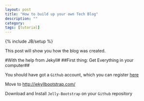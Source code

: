 ```yaml
---
layout: post
title: "How to build up your own Tech Blog"
description: ""
category: 
tags: [tutorial]
---
```

{% include JB/setup %}

This post will show you how the blog was created.

#With the help from Jekyll#
##First thing: Get Everything in your computer##

You should have got a `Github` account, which you can register [here](https://github.com/)

Move to <http://jekyllbootstrap.com/>

Download and Install `Jelly-Bootstrap` on your `Github` repository